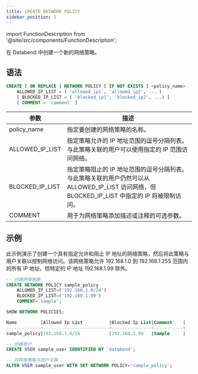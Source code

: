 ```yaml
---
title: CREATE NETWORK POLICY
sidebar_position: 1
---
```


import FunctionDescription from '@site/src/components/FunctionDescription';

<FunctionDescription description="引入或更新: v1.2.341"/>

在 Databend 中创建一个新的网络策略。

## 语法

```sql
CREATE [ OR REPLACE ] NETWORK POLICY [ IF NOT EXISTS ] <policy_name>
    ALLOWED_IP_LIST = ( 'allowed_ip1', 'allowed_ip2', ... )
    [ BLOCKED_IP_LIST = ( 'blocked_ip1', 'blocked_ip2', ...) ]
    [ COMMENT = 'comment' ]
```

| 参数           	| 描述                                                                                                                                                                                      	|
|-----------------	|--------------------------------------------------------------------------------------------------------------------------------------------------------------------------------------------------	|
| policy_name     	| 指定要创建的网络策略的名称。                                                                                                                                                                  	|
| ALLOWED_IP_LIST 	| 指定策略允许的 IP 地址范围的逗号分隔列表。与此策略关联的用户可以使用指定的 IP 范围访问网络。                                                                                    	|
| BLOCKED_IP_LIST 	| 指定策略阻止的 IP 地址范围的逗号分隔列表。与此策略关联的用户仍然可以从 ALLOWED_IP_LIST 访问网络，但 BLOCKED_IP_LIST 中指定的 IP 将被限制访问。 	|
| COMMENT         	| 用于为网络策略添加描述或注释的可选参数。                                                                                                                                                       	|

## 示例

此示例演示了创建一个具有指定允许和阻止 IP 地址的网络策略，然后将此策略与用户关联以控制网络访问。该网络策略允许 192.168.1.0 到 192.168.1.255 范围内的所有 IP 地址，但特定的 IP 地址 192.168.1.99 除外。

```sql
-- 创建网络策略
CREATE NETWORK POLICY sample_policy
    ALLOWED_IP_LIST=('192.168.1.0/24')
    BLOCKED_IP_LIST=('192.168.1.99')
    COMMENT='Sample';

SHOW NETWORK POLICIES;

Name         |Allowed Ip List          |Blocked Ip List|Comment    |
-------------+-------------------------+---------------+-----------+
sample_policy|192.168.1.0/24           |192.168.1.99   |Sample     |

-- 创建用户
CREATE USER sample_user IDENTIFIED BY 'databend';

-- 将网络策略与用户关联
ALTER USER sample_user WITH SET NETWORK POLICY='sample_policy';
```
